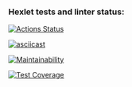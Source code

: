 ### Hexlet tests and linter status:
[![Actions Status](https://github.com/slavaoblog/java-project-71/workflows/hexlet-check/badge.svg)](https://github.com/slavaoblog/java-project-71/actions)

[![asciicast](https://asciinema.org/a/JjAqvn0W6FON1kqj3E2IkXVAq.svg)](https://asciinema.org/a/JjAqvn0W6FON1kqj3E2IkXVAq)

[![Maintainability](https://api.codeclimate.com/v1/badges/d353be3e612f5eeec7cf/maintainability)](https://codeclimate.com/github/slavaoblog/java-project-71/maintainability)

[![Test Coverage](https://api.codeclimate.com/v1/badges/d353be3e612f5eeec7cf/test_coverage)](https://codeclimate.com/github/slavaoblog/java-project-71/test_coverage)

